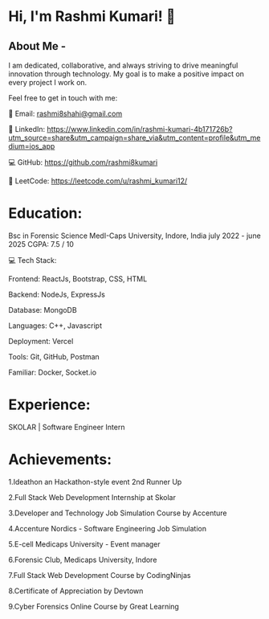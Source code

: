 # Hi, I'm Rashmi Kumari! 👋


## About Me - 

I am dedicated, collaborative, and always striving to drive meaningful innovation through technology. My goal is to make a positive impact on every project I work on.

Feel free to get in touch with me:

📧 Email: rashmi8shahi@gmail.com

🔗 LinkedIn: https://www.linkedin.com/in/rashmi-kumari-4b171726b?utm_source=share&utm_campaign=share_via&utm_content=profile&utm_medium=ios_app

💻 GitHub: https://github.com/rashmi8kumari

🧠 LeetCode: https://leetcode.com/u/rashmi_kumari12/

# Education:

Bsc in Forensic Science
MedI-Caps University, Indore, India
july 2022 - june 2025
CGPA: 7.5 / 10

💻 Tech Stack:

Frontend: ReactJs, Bootstrap, CSS, HTML

Backend: NodeJs, ExpressJs

Database: MongoDB

Languages:  C++, Javascript

Deployment: Vercel

Tools: Git, GitHub, Postman

Familiar: Docker, Socket.io

# Experience:

SKOLAR | Software Engineer Intern

# Achievements:

1.Ideathon an Hackathon-style event 2nd Runner Up

2.Full Stack Web Development Internship at Skolar

3.Developer and Technology Job Simulation Course by Accenture

4.Accenture Nordics - Software Engineering Job Simulation

5.E-cell Medicaps University - Event manager

6.Forensic Club, Medicaps University, Indore

7.Full Stack Web Development Course by CodingNinjas

8.Certificate of Appreciation by Devtown

9.Cyber Forensics Online Course by Great Learning


